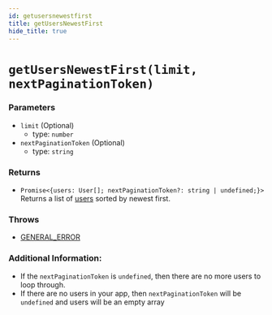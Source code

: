 ```yaml
---
id: getusersnewestfirst
title: getUsersNewestFirst
hide_title: true
---
```


# ``getUsersNewestFirst(limit, nextPaginationToken)``

### Parameters
- ``limit`` (Optional)
  - type: ``number``
- ``nextPaginationToken`` (Optional)
  - type: ``string``


### Returns
- ``Promise<{users: User[]; nextPaginationToken?: string | undefined;}>`` Returns a list of [users](https://github.com/supertokens/core-driver-interface/wiki#user) sorted by newest first.

### Throws
- [GENERAL_ERROR](./../errors/general_error)

### Additional Information:
- If the ``nextPaginationToken`` is ``undefined``, then there are no more users to loop through.
- If there are no users in your app, then ``nextPaginationToken`` will be ``undefined`` and users will be an empty array
